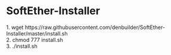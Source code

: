 <html>
<head>
<h1>SoftEther-Installer</h1>
</head>
<a>1. wget https://raw.githubusercontent.com/denbuilder/SoftEther-Installer/master/install.sh</a><br>
<a>2. chmod 777 install.sh</a><br>
<a>3. ./install.sh</a><br>
</html>
